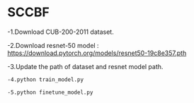# SCCBF

-1.Download CUB-200-2011 dataset.

-2.Download resnet-50 model : https://download.pytorch.org/models/resnet50-19c8e357.pth 

-3.Update the path of dataset and resnet model path. 

```bash
-4.python train_model.py 
```

```bash
-5.python finetune_model.py 
```
